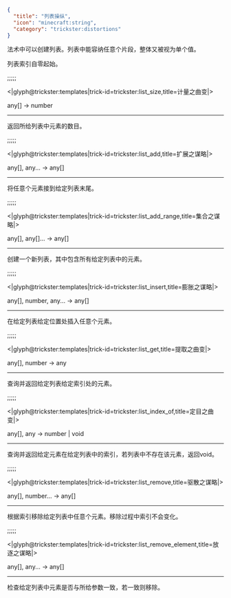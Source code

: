 ```json
{
  "title": "列表操纵",
  "icon": "minecraft:string",
  "category": "trickster:distortions"
}
```

法术中可以创建列表。列表中能容纳任意个片段，整体又被视为单个值。


列表索引自零起始。

;;;;;

<|glyph@trickster:templates|trick-id=trickster:list_size,title=计量之曲变|>

any[] -> number

---

返回所给列表中元素的数目。

;;;;;

<|glyph@trickster:templates|trick-id=trickster:list_add,title=扩展之谋略|>

any[], any... -> any[]

---

将任意个元素接到给定列表末尾。

;;;;;

<|glyph@trickster:templates|trick-id=trickster:list_add_range,title=集合之谋略|>

any[], any[]... -> any[]

---

创建一个新列表，其中包含所有给定列表中的元素。

;;;;;

<|glyph@trickster:templates|trick-id=trickster:list_insert,title=膨胀之谋略|>

any[], number, any... -> any[]

---

在给定列表给定位置处插入任意个元素。

;;;;;

<|glyph@trickster:templates|trick-id=trickster:list_get,title=提取之曲变|>

any[], number -> any

---

查询并返回给定列表给定索引处的元素。

;;;;;

<|glyph@trickster:templates|trick-id=trickster:list_index_of,title=定目之曲变|>

any[], any -> number | void

---

查询并返回给定元素在给定列表中的索引，若列表中不存在该元素，返回void。

;;;;;

<|glyph@trickster:templates|trick-id=trickster:list_remove,title=驱散之谋略|>

any[], number... -> any[]

---

根据索引移除给定列表中任意个元素。移除过程中索引不会变化。

;;;;;

<|glyph@trickster:templates|trick-id=trickster:list_remove_element,title=放逐之谋略|>

any[], any... -> any[]

---

检查给定列表中元素是否与所给参数一致，若一致则移除。
